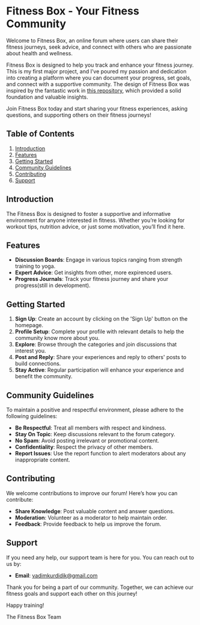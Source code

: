 

# Fitness Box - Your Fitness Community

Welcome to Fitness Box, an online forum where users can share their fitness journeys, seek advice, and connect with others who are passionate about health and wellness.

Fitness Box is designed to help you track and enhance your fitness journey. This is my first major project, and I’ve poured my passion and dedication into creating a platform where you can document your progress, set goals, and connect with a supportive community. The design of Fitness Box was inspired by the fantastic work in [this repository](https://github.com/divanov11/StudyBud/), which provided a solid foundation and valuable insights.

Join Fitness Box today and start sharing your fitness experiences, asking questions, and supporting others on their fitness journeys!


## Table of Contents

1. [Introduction](#introduction)
2. [Features](#features)
3. [Getting Started](#getting-started)
4. [Community Guidelines](#community-guidelines)
5. [Contributing](#contributing)
6. [Support](#support)


## Introduction

The Fitness Box is designed to foster a supportive and informative environment for anyone interested in fitness. Whether you’re looking for workout tips, nutrition advice, or just some motivation, you’ll find it here.

## Features

- **Discussion Boards**: Engage in various topics ranging from strength training to yoga.
- **Expert Advice**: Get insights from other, more expirenced users.
- **Progress Journals**: Track your fitness journey and share your progress(still in development).

## Getting Started

1. **Sign Up**: Create an account by clicking on the 'Sign Up' button on the homepage.
2. **Profile Setup**: Complete your profile with relevant details to help the community know more about you.
3. **Explore**: Browse through the categories and join discussions that interest you.
4. **Post and Reply**: Share your experiences and reply to others' posts to build connections.
5. **Stay Active**: Regular participation will enhance your experience and benefit the community.

## Community Guidelines

To maintain a positive and respectful environment, please adhere to the following guidelines:

- **Be Respectful**: Treat all members with respect and kindness.
- **Stay On Topic**: Keep discussions relevant to the forum category.
- **No Spam**: Avoid posting irrelevant or promotional content.
- **Confidentiality**: Respect the privacy of other members.
- **Report Issues**: Use the report function to alert moderators about any inappropriate content.

## Contributing

We welcome contributions to improve our forum! Here’s how you can contribute:

- **Share Knowledge**: Post valuable content and answer questions.
- **Moderation**: Volunteer as a moderator to help maintain order.
- **Feedback**: Provide feedback to help us improve the forum.


## Support

If you need any help, our support team is here for you. You can reach out to us by:

- **Email**: vadimkurdidik@gmail.com


Thank you for being a part of our community. Together, we can achieve our fitness goals and support each other on this journey!

Happy training!

The Fitness Box Team
